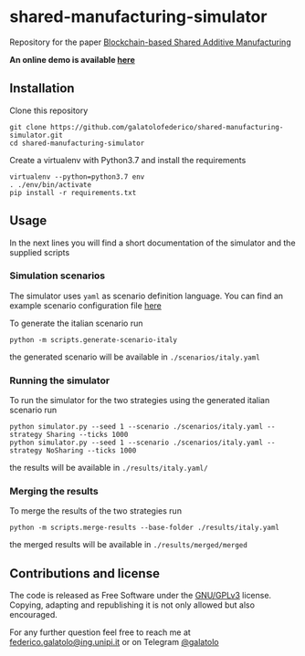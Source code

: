 # shared-manufacturing-simulator

Repository for the paper [Blockchain-based Shared Additive Manufacturing]()

**An online demo is available [here]()**

## Installation

Clone this repository

```
git clone https://github.com/galatolofederico/shared-manufacturing-simulator.git
cd shared-manufacturing-simulator
```

Create a virtualenv with Python3.7 and install the requirements

```
virtualenv --python=python3.7 env
. ./env/bin/activate
pip install -r requirements.txt
```

## Usage

In the next lines you will find a short documentation of the simulator and the supplied scripts

### Simulation scenarios

The simulator uses `yaml` as scenario definition language. You can find an example scenario configuration file [here](./scenarios/test.yaml)

To generate the italian scenario run

```
python -m scripts.generate-scenario-italy
```

the generated scenario will be available in `./scenarios/italy.yaml`

### Running the simulator

To run the simulator for the two strategies using the generated italian scenario run

```
python simulator.py --seed 1 --scenario ./scenarios/italy.yaml --strategy Sharing --ticks 1000
python simulator.py --seed 1 --scenario ./scenarios/italy.yaml --strategy NoSharing --ticks 1000
```

the results will be available in `./results/italy.yaml/`

### Merging the results

To merge the results of the two strategies run

```
python -m scripts.merge-results --base-folder ./results/italy.yaml
```

the merged results will be available in `./results/merged/merged`


## Contributions and license

The code is released as Free Software under the [GNU/GPLv3](https://choosealicense.com/licenses/gpl-3.0/) license. Copying, adapting and republishing it is not only allowed but also encouraged. 

For any further question feel free to reach me at  [federico.galatolo@ing.unipi.it](mailto:federico.galatolo@ing.unipi.it) or on Telegram  [@galatolo](https://t.me/galatolo)